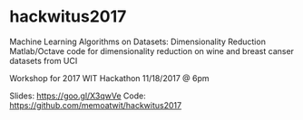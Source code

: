 # hackwitus2017
Machine Learning Algorithms on Datasets: Dimensionality Reduction
Matlab/Octave code for dimensionality reduction on wine and breast canser datasets from UCI

Workshop for 2017 WIT Hackathon
11/18/2017 @ 6pm

Slides: https://goo.gl/X3qwVe
Code: https://github.com/memoatwit/hackwitus2017
